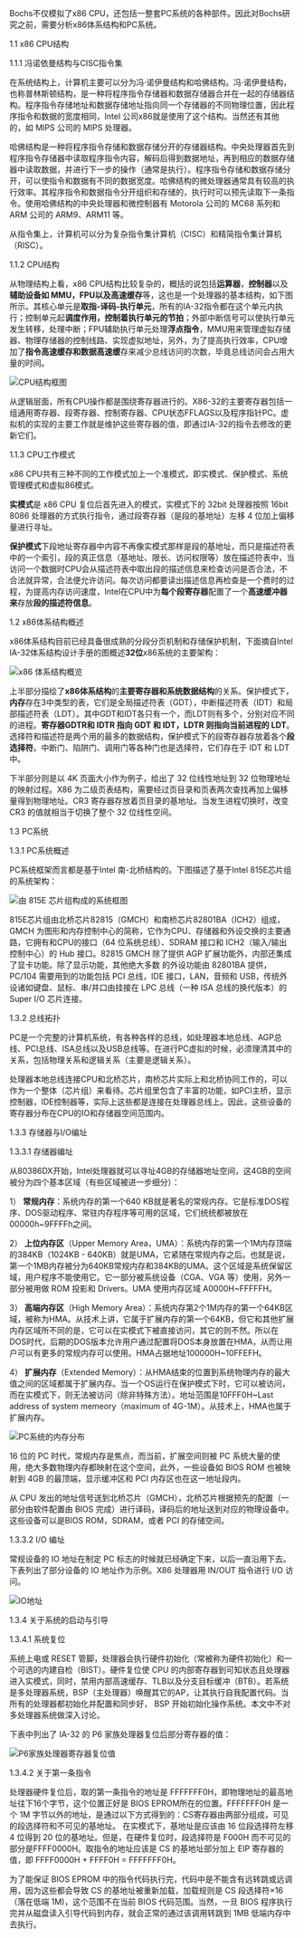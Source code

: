 Bochs不仅模拟了x86 CPU，还包括一整套PC系统的各种部件。因此对Bochs研究之前，需要分析x86体系结构和PC系统。

1.1 x86 CPU结构

1.1.1 冯诺依曼结构与CISC指令集

在系统结构上，计算机主要可以分为冯·诺伊曼结构和哈佛结构。冯·诺伊曼结构，也称普林斯顿结构，是一种将程序指令存储器和数据存储器合并在一起的存储器结构。程序指令存储地址和数据存储地址指向同一个存储器的不同物理位置，因此程序指令和数据的宽度相同，Intel 公司x86就是使用了这个结构。当然还有其他的，如 MIPS 公司的 MIPS 处理器。

哈佛结构是一种将程序指令存储和数据存储分开的存储器结构。中央处理器首先到程序指令存储器中读取程序指令内容，解码后得到数据地址，再到相应的数据存储器中读取数据，并进行下一步的操作（通常是执行）。程序指令存储和数据存储分开，可以使指令和数据有不同的数据宽度。哈佛结构的微处理器通常具有较高的执行效率。其程序指令和数据指令分开组织和存储的，执行时可以预先读取下一条指令。使用哈佛结构的中央处理器和微控制器有 Motorola 公司的 MC68 系列和 ARM 公司的 ARM9、ARM11 等。

从指令集上，计算机可以分为复杂指令集计算机（CISC）和精简指令集计算机（RISC）。

1.1.2 CPU结构

从物理结构上看，x86 CPU结构比较复杂的，概括的说包括**运算器**，**控制器**以及**辅助设备如 MMU，FPU以及高速缓存**等，这也是一个处理器的基本结构，如下图所示。其核心单元是**取指-译码-执行单元**，所有的IA-32指令都在这个单元内执行；控制单元起**调度作用，控制着执行单元的节拍**；外部中断信号可以使执行单元发生转移，处理中断；FPU辅助执行单元处理**浮点指令**，MMU用来管理虚拟存储器、物理存储器的控制线路、实现虚拟地址，另外，为了提高执行效率，CPU增加了**指令高速缓存和数据高速缓**存来减少总线访问的次数，毕竟总线访问会占用大量的时间。

![CPU结构框图](images/1.png)

从逻辑层面，所有CPU操作都是围绕寄存器进行的。X86-32的主要寄存器包括一组通用寄存器、段寄存器、控制寄存器、CPU状态FFLAGS以及程序指针PC。虚拟机的实现的主要工作就是维护这些寄存器的值，即通过IA-32的指令去修改的更新它们。

1.1.3 CPU工作模式

x86 CPU共有三种不同的工作模式加上一个准模式，即实模式、保护模式、系统管理模式和虚拟86模式。

**实模式**是 x86 CPU 复位后首先进入的模式，实模式下的 32bit 处理器按照 16bit 8086 处理器的方式执行指令，通过段寄存器（是段的基地址）左移 4 位加上偏移量进行寻址。

**保护模式**下段地址寄存器中内容不再像实模式那样是段的基地址，而只是描述符表中的一个索引，段的真正信息（基地址、限长、访问权限等）放在描述符表中，当访问一个数据时CPU会从描述符表中取出段的描述信息来检查访问是否合法，不合法就异常，合法便允许访问。每次访问都要读出描述信息再检查是一个费时的过程，为提高内存访问速度，Intel在CPU中为**每个段寄存器**配置了一个**高速缓冲器来**存放**段的描述符信息**。

1.2 x86体系结构概述

x86体系结构目前已经具备很成熟的分段分页机制和存储保护机制，下面摘自Intel IA-32体系结构设计手册的图概述**32位**x86系统的主要架构：

![x86 体系结构概览](images/2.png)

上半部分描绘了**x86体系结构**的**主要寄存器和系统数据结构**的关系。保护模式下，**内存**存在3中类型的表，它们是全局描述符表（GDT），中断描述符表（IDT）和局部描述符表（LDT）。其中GDT和IDT各只有一个，而LDT则有多个，分别对应不同的进程。**寄存器GDTR和 IDTR 指向 GDT 和 IDT，LDTR 则指向当前进程的 LDT**。选择符和描述符是两个用的最多的数据结构，保护模式下的段寄存器存放着各个**段选择符**。中断门、陷阱门、调用门等各种门也是选择符，它们存在于 IDT 和 LDT 中。

下半部分则是以 4K 页面大小作为例子，给出了 32 位线性地址到 32 位物理地址的映射过程。X86 为二级页表结构，需要经过页目录和页表两次查找再加上偏移量得到物理地址。CR3 寄存器存放着页目录的基地址。当发生进程切换时，改变 CR3 的值就相当于切换了整个 32 位线性空间。

1.3 PC系统

1.3.1 PC系统概述

PC系统框架而言都是基于Intel 南-北桥结构的。下图描述了基于Intel 815E芯片组的系统架构：

![由 815E 芯片组构成的系统框图](images/3.png)

815E芯片组由北桥芯片82815（GMCH）和南桥芯片82801BA（ICH2）组成，GMCH
为图形和内存控制中心的简称，它作为CPU、存储器和外设交换的主要通路，它拥有和CPU的接口（64 位系统总线）、SDRAM 接口和 ICH2（输入/输出控制中心）的 Hub 接口。82815
GMCH 除了提供 AGP 扩展功能外，内部还集成了显卡功能。除了显示功能，其他绝大多数
的外设功能由 82801BA 提供，PC/104 需要用到的功能包括 PCI 总线，IDE 接口，LAN，音频和 USB，传统外设诸如键盘、鼠标、串/并口由挂接在 LPC 总线（一种 ISA 总线的换代版本）的 Super I/O 芯片连接。

1.3.2 总线拓扑

PC是一个完整的计算机系统，有各种各样的总线，如处理器本地总线、AGP总线、PCI总线、ISA总线以及USB总线等。在进行PC虚拟的时候，必须理清其中的关系，包括物理关系和逻辑关系（主要是逻辑关系）。

处理器本地总线连接CPU和北桥芯片，南桥芯片实际上和北桥协同工作的，可以作为一个整体（芯片组）来看待。芯片组里包含了丰富的功能，如PCI主桥，显示控制器，IDE控制器等，实际上这些都是连接在处理器总线上。因此，这些设备的寄存器分布在CPU的IO和存储器空间范围内。

1.3.3 存储器与I/O编址

1.3.3.1 存储器编址

从80386DX开始，Intel处理器就可以寻址4GB的存储器地址空间，这4GB的空间被分为四个基本区域（有些区域被进一步细分）：

1） **常规内存**：系统内存的第一个640 KB就是著名的常规内存。它是标准DOS程序、DOS驱动程序、常驻内存程序等可用的区域，它们统统都被放在00000h~9FFFFh之间。

2） **上位内存区**（Upper Memory Area，UMA）：系统内存的第一个1M内存顶端的384KB（1024KB - 640KB）就是UMA，它紧随在常规内存之后。也就是说，第一个1MB内存被分为640KB常规内存和384KB的UMA。这个区域是系统保留区域，用户程序不能使用它。它一部分被系统设备（CGA、VGA 等）使用，另外一部分被用做 ROM 投影和 Drivers。UMA 使用内存区域 A0000H~FFFFFH。

3） **高端内存区**（High Memory Area）：系统内存第2个1M内存的第一个64KB区域，被称为HMA。从技术上讲，它属于扩展内存的第一个64KB，但它和其他扩展内存区域所不同的是，它可以在实模式下被直接访问，其它的则不然。所以在DOS时代，后期的DOS版本允许用户通过配置将DOS本身放置在HMA，从而让用户可以有更多的常规内存可以使用。HMA占据地址100000H~10FFEFH。

4） **扩展内存**（Extended Memory）：从HMA结束的位置到系统物理内存的最大值之间的区域都属于扩展内存。当一个OS运行在保护模式下时，它可以被访问，而在实模式下，则无法被访问（除非特殊方法）。地址范围是10FFF0H~Last address of system memeory（maximum of 4G-1M）。从技术上，HMA也属于扩展内存。

![PC系统的内存分布](images/4.png)

16 位的 PC 时代，常规内存是焦点，而当前，扩展空间则被 PC 系统大量的使用，绝大多数物理内存都映射在这个空间，此外，一些设备如 BIOS ROM 也被映射到 4GB 的最顶端，显示缓冲区和 PCI 内存区也在这一地址段内。

从 CPU 发出的地址信号送到北桥芯片（GMCH），北桥芯片根据预先的配置（一部分由软件配置由 BIOS 完成）进行译码，译码后的地址送到对应的物理设备中。这些设备可以是BIOS ROM，SDRAM，或者 PCI 的存储空间。

1.3.3.2 I/O 编址

常规设备的 IO 地址在制定 PC 标志的时候就已经确定下来，以后一直沿用下去。下表列出了部分设备的 IO 地址作为示例。X86 处理器用 IN/OUT 指令进行 I/O 访问。

![IO地址](images/5.png)

1.3.4 关于系统的启动与引导

1.3.4.1 系统复位

系统上电或 RESET 管脚，处理器会执行硬件初始化（常被称为硬件初始化）和一个可选的内建自检（BIST）。硬件复位使 CPU 的内部寄存器到可知状态且处理器进入实模式，同时，禁用内部高速缓存、TLB以及分支目标缓冲（BTB）。若系统是多处理器系统，BSP（主处理器）唤醒其它的AP，让其执行自我配置代码。当所有的处理器都初始化并配置和同步好， BSP 开始初始化操作系统。本文中不对多处理器系统做深入讨论。

下表中列出了 IA-32 的 P6 家族处理器复位后部分寄存器的值：

![P6家族处理器寄存器复位值](images/6.png)

1.3.4.2 关于第一条指令

处理器硬件复位后，取的第一条指令的地址是 FFFFFFF0H，即物理地址的最高地址往下16个字节，这个位置正好是 BIOS EPROM所在的位置。FFFFFFF0H 是一个 1M 字节以外的地址，是通过以下方式得到的：CS寄存器由两部分组成，可见的段选择符和不可见的基地址。 在实模式下，基地址是应该由 16 位段选择符左移 4 位得到 20 位的基地址。但是，在硬件复位时，段选择符是 F000H 而不可见的部分是FFFF0000H。取指令的地址应该是 CS 的基地址部分加上 EIP 寄存器的值，即 FFFF0000H + FFFF0H = FFFFFFF0H。

为了能保证 BIOS EPROM 中的指令代码执行完，代码中是不能含有远转跳或远调用，因为这些都会导致 CS 的基地址被重新加载，加载规则是 CS 段选择符×16（落在低端 1M)，这个范围不在当前 BIOS 代码范围。当然，一旦 BIOS 程序执行完并从磁盘读入引导代码到内存，就会正常的通过该调用转跳到 1MB 低端内存中去执行。